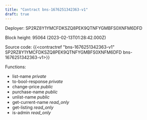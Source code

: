 ```yaml
---
title: "Contract bns-1676251342363-v1"
draft: true
---
```

Deployer: SP2RZ8Y1YMCFDKSZQ8PEK9QTNFYGMBFS0XNFM6DFD


 



Block height: 95064 (2023-02-13T01:28:42.000Z)

Source code: {{<contractref "bns-1676251342363-v1" SP2RZ8Y1YMCFDKSZQ8PEK9QTNFYGMBFS0XNFM6DFD bns-1676251342363-v1>}}

Functions:

* list-name _private_
* to-bool-response _private_
* change-price _public_
* purchase-name _public_
* unlist-name _public_
* get-current-name _read_only_
* get-listing _read_only_
* is-admin _read_only_
